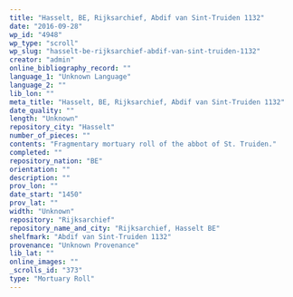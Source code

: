 ```yaml
---
title: "Hasselt, BE, Rijksarchief, Abdif van Sint-Truiden 1132"
date: "2016-09-28"
wp_id: "4948"
wp_type: "scroll"
wp_slug: "hasselt-be-rijksarchief-abdif-van-sint-truiden-1132"
creator: "admin"
online_bibliography_record: ""
language_1: "Unknown Language"
language_2: ""
lib_lon: ""
meta_title: "Hasselt, BE, Rijksarchief, Abdif van Sint-Truiden 1132"
date_quality: ""
length: "Unknown"
repository_city: "Hasselt"
number_of_pieces: ""
contents: "Fragmentary mortuary roll of the abbot of St. Truiden."
completed: ""
repository_nation: "BE"
orientation: ""
description: ""
prov_lon: ""
date_start: "1450"
prov_lat: ""
width: "Unknown"
repository: "Rijksarchief"
repository_name_and_city: "Rijksarchief, Hasselt BE"
shelfmark: "Abdif van Sint-Truiden 1132"
provenance: "Unknown Provenance"
lib_lat: ""
online_images: ""
_scrolls_id: "373"
type: "Mortuary Roll"
---
```



